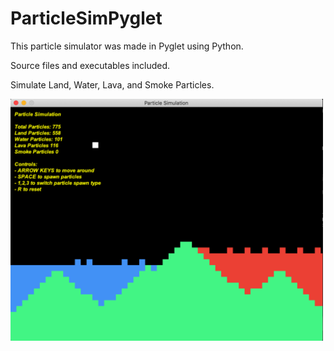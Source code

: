 # ParticleSimPyglet

This particle simulator was made in Pyglet using Python.

Source files and executables included.

Simulate Land, Water, Lava, and Smoke Particles.

<img src="screenshots/running_app_screenshot.png" width = 500>
